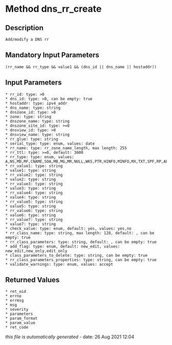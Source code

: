 # Method dns_rr_create

## Description
	Add/modify a DNS rr

## Mandatory Input Parameters
	(rr_name && rr_type && value1 && (dns_id || dns_name || hostaddr))

## Input Parameters
	* rr_id: type: >0
	* dns_id: type: >0, can be empty: true
	* hostaddr: type: ipv4_addr
	* dns_name: type: string
	* dnszone_id: type: >0
	* zone: type: string
	* dnszone_name: type: string
	* dnszone_site_id: type: >=0
	* dnsview_id: type: >0
	* dnsview_name: type: string
	* rr_glue: type: string
	* serial_type: type: enum, values: date
	* rr_name: type: rr_zone_name_length, max length: 255
	* rr_ttl: type: >=0, default: 3600
	* rr_type: type: enum, values: A,NS,MD,MF,CNAME,SOA,MB,MG,MR,NULL,WKS,PTR,HINFO,MINFO,MX,TXT,SPF,RP,AFSDB,X25,ISDN,RT,NSAP,NSAP_PTR,SIG,KEY,PX,GPOS,AAAA,LOC,NXT,EID,NIMLOC,SRV,ATMA,NAPTR,KX,CERT,A6,DNAME,OPT,DS,DNSSIG,NSEC,DNSKEY,NSEC3,NSEC3PARAM,CDS,CDNSKEY,CAA,TLSA,SSHFP,OPENPGPKEY,URI,AVC,NINFO,DLV,DHCID,EUI48,EUI64,NID,L32,L64
	* rr_value1: type: string
	* value1: type: string
	* rr_value2: type: string
	* value2: type: string
	* rr_value3: type: string
	* value3: type: string
	* rr_value4: type: string
	* value4: type: string
	* rr_value5: type: string
	* value5: type: string
	* rr_value6: type: string
	* value6: type: string
	* rr_value7: type: string
	* value7: type: string
	* check_value: type: enum, default: yes, values: yes,no
	* rr_class_name: type: string, max length: 128, default: , can be empty: true
	* rr_class_parameters: type: string, default: , can be empty: true
	* add_flag: type: enum, default: new_edit, values: new_edit,new_only,edit_only
	* class_parameters_to_delete: type: string, can be empty: true
	* rr_class_parameters_properties: type: string, can be empty: true
	* validate_warnings: type: enum, values: accept

## Returned Values
	* ret_oid
	* errno
	* errmsg
	* msg
	* severity
	* parameters
	* param_format
	* param_value
	* ret_code


*this file is automatically generated* - date: 26 Aug 2021 12:04